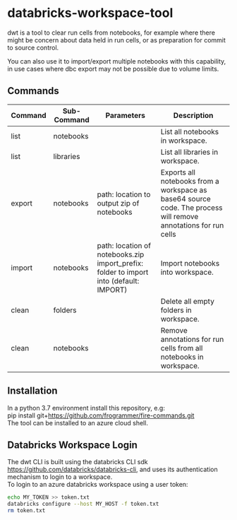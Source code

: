 # databricks-workspace-tool

dwt is a tool to clear run cells from notebooks, for example where there might be concern about data held in run cells, or as preparation for commit to source control.

You can also use it to import/export multiple notebooks with this capability, in use cases where dbc export may not be possible due to volume limits.

## Commands
|Command|Sub-Command|Parameters|Description|
|--------|---------|--------|--------|
|list|notebooks||List all notebooks in workspace.|
|list|libraries||List all libraries in workspace.|
|export|notebooks|path: location to output zip of notebooks|Exports all notebooks from a workspace as base64 source code. The process will remove annotations for run cells|
|import|notebooks|path: location of notebooks.zip<br>import_prefix: folder to import into (default: IMPORT)|Import notebooks into workspace.|
|clean|folders||Delete all empty folders in workspace.|
|clean|notebooks||Remove annotations for run cells from all notebooks in workspace.|

## Installation

In a python 3.7 environment install this repository, e.g: </br>
pip install git+https://github.com/frogrammer/fire-commands.git </br>
The tool can be installed to an azure cloud shell.

## Databricks Workspace Login

The dwt CLI is built using the databricks CLI sdk https://github.com/databricks/databricks-cli, and uses its authentication mechanism to login to a workspace.  </br>
To login to an azure databricks workspace using a user token:  </br>
```bash
echo MY_TOKEN >> token.txt
databricks configure --host MY_HOST -f token.txt
rm token.txt 
```
